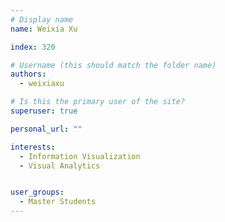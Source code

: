 ```yaml
---
# Display name
name: Weixia Xu

index: 320

# Username (this should match the folder name)
authors:
  - weixiaxu

# Is this the primary user of the site?
superuser: true

personal_url: ""

interests:
  - Information Visualization
  - Visual Analytics


user_groups:
  - Master Students
---
```

